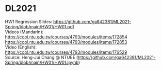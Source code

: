 # DL2021

HW1 Regression
Slides: https://github.com/ga642381/ML2021-Spring/blob/main/HW01/HW01.pdf  
Videos (Mandarin): https://cool.ntu.edu.tw/courses/4793/modules/items/172854  
https://cool.ntu.edu.tw/courses/4793/modules/items/172853  
Video (English): https://cool.ntu.edu.tw/courses/4793/modules/items/176529  
Source: Heng-Jui Chang @ NTUEE (https://github.com/ga642381/ML2021-Spring/blob/main/HW01/HW01.ipynb)  
